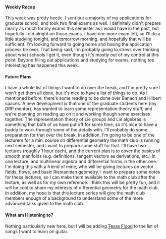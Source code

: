 #### Weekly Recap

This week was pretty hectic. I sent out a majority of my applications for graduate
school, and took two final exams as well. I definitely didn't prepare nearly as
much for my exams this semester as I would have in the past, but hopefully I did
alright on those exams. I have one more exam left, so I'll do a little studying
tonight, and tomorrow morning, and hopefully that will be sufficient. I'm looking forward
to going home and having the application process be over. That being said, I'm probably
going to stress over thinking about what schools I get it, even though it's mostly
out of my control at this point. Beyond filling out applications and studying for
exams, nothing too interesting has happened this week.

#### Future Plans

I have a whole list of things I want to do over the break, and I'm pretty sure I won't
get them all done, but it's nice to have a list of things to do. As I mentioned before, there's
some reading to be done over Banach and Hilbert spaces. A new development is that
one of the graduate students here (my DRP mentor), has wanted to learn some
representation theory stuff, and we're planning on reading up on it and working
though some exercises together. The representation theory of Lie groups and Lie
algebras is something that both of us have put off for some time, so it's nice to
have a buddy to work through some of the details with. I'll probably do some preparation
for that over the break. In addition, I'm going to be one of the lecturers for
a mini course on differential geometry the math club is running next semester, and I
want to prepare some stuff for that. I'll have two lectures (roughly 1 hour each),
and the current plan is to cover the basics of smooth manifolds (e.g. definitions,
tangent vectors as derivations, etc.) in one lecture, and multilinear algebra and differential
forms in the other one. I'm doing this with a friend of mine, who will be giving lectures on
vector fields, flows, and basic Riemannian geometry. I want to prepare some notes for
these lectures, so I can make them available to the math club after the lecture, as
well as for my own reference. I think this will be pretty fun, and it will be cool
to share my interests of differential geometry for the math club. In addition, my
hope is that this lecture series will give the math club members enough of a
background to understand some of the more advanced talks given to the math club.

#### What am I listening to?

Nothing particularly new here, but I will be adding [Texas Flood](https://www.youtube.com/watch?v=wVjdMLAMbM0)
to the list of songs I want to learn on guitar.
